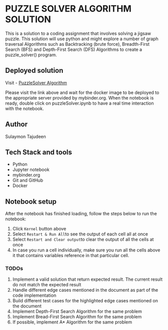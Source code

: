 # PUZZLE SOLVER ALGORITHM SOLUTION

This is a solution to a coding assignment that involves solving a jigsaw puzzle. This solution will use python and might explore a number of graph traversal Algorithms such as Backtracking (brute force), Breadth-First Search (BFS) and Depth-First Search (DFS) Algorithms to create a puzzle_solver() program.

## Deployed solution

Visit - [PuzzleSolver Algorithm](https://mybinder.org/v2/gh/Sulaymon333/coding-solution.git/main)

Please visit the link above and wait for the docker image to be deployed to the appropriate server provided by mybinder.org. When the notebook is ready, double click on puzzleSolver.ipynb to have a real time interaction with the notebook.

## Author

Sulaymon Tajudeen

## Tech Stack and tools

- Python
- Jupyter notebook
- mybinder.org
- Git and GitHub
- Docker

## Notebook setup

After the notebook has finished loading, follow the steps below to run the notebook:

1. Click `Kernel` button above
2. Select `Restart & Run All`to see the output of each cell all at once
3. Select `Restart and Clear output`to clear the output of all the cells at once
4. In case you run a cell individually, make sure you run all the cells above it that contains variables reference in that particular cell.

### TODOs

1. Implement a valid solution that return expected result. The current result do not match the expected result
2. Handle different edge cases mentioned in the document as part of the code implementation
3. Build different test cases for the highlighted edge cases mentioned on the document
4. Implement Depth-First Search Algorithm for the same problem
5. Implement Bread-First Search Algorithm for the same problem
6. If possible, implement A\* Algorithm for the same problem
